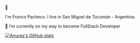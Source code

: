  <Hello there/> 👋
 
 I'm Franco Pacheco. I live in San Miguel de Tucumán - Argentina. 

🌱 I’m currently on my way to become FullStack Developer

[![Anurag's GitHub stats](https://github-readme-stats.vercel.app/api?username=zuxss&show_icons=true&theme=dark)](https://github.com/anuraghazra/github-readme-stats)
<!--


Here are some ideas to get you started:

- 🔭 I’m currently working on ...
- 🌱 I’m currently learning ...
- 👯 I’m looking to collaborate on ...
- 🤔 I’m looking for help with ...
- 💬 Ask me about ...
- 📫 How to reach me: ...
- 😄 Pronouns: ...
- ⚡ Fun fact: ...
-->
